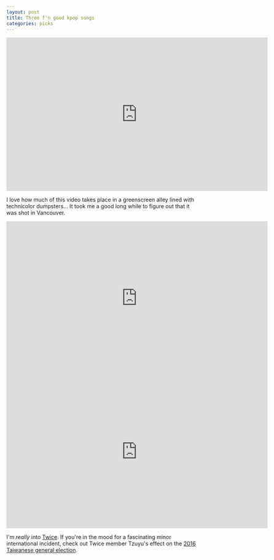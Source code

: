 ```yaml
---
layout: post
title: Three f'n good kpop songs
categories: picks
---
```


<iframe width="680" height="400" src="https://www.youtube.com/embed/V2hlQkVJZhE" frameborder="0" allow="autoplay; encrypted-media" allowfullscreen></iframe>

I love how much of this video takes place in a greenscreen alley lined with technicolor dumpsters... It took me a good long while to figure out that it was shot in Vancouver.

<iframe width="680" height="400" src="https://www.youtube.com/embed/JQGRg8XBnB4" frameborder="0" allow="autoplay; encrypted-media" allowfullscreen></iframe>

<iframe width="680" height="400" src="https://www.youtube.com/embed/i0p1bmr0EmE" frameborder="0" allow="autoplay; encrypted-media" allowfullscreen></iframe>

I'm _really_ into [Twice](https://en.wikipedia.org/wiki/Twice_(band)). If you're in the mood for a fascinating minor international incident, check out Twice member Tzuyu's effect on the [2016 Taiwanese general election](https://www.nytimes.com/2016/01/17/world/asia/taiwan-china-singer-chou-tzu-yu.html).